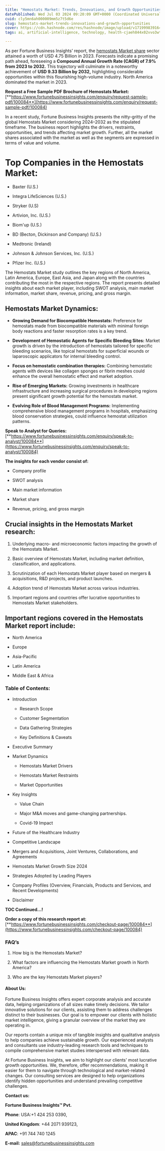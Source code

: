 ```yaml
---
title: "Hemostats Market: Trends, Innovations, and Growth Opportunities"
datePublished: Wed Jul 03 2024 09:20:09 GMT+0000 (Coordinated Universal Time)
cuid: cly5mn6ah000009mm5z7t5d6e
slug: hemostats-market-trends-innovations-and-growth-opportunities
cover: https://cdn.hashnode.com/res/hashnode/image/upload/v1719998391641/7ecb956f-36ec-4dec-9797-5d544828d70e.png
tags: ai, artificial-intelligence, technology, health-cjaeh844x02vvo3wtj5r2s75q, healthcare

---
```


As per Fortune Business Insights’ report, the [hemostats Market share](https://www.fortunebusinessinsights.com/industry-reports/hemostatic-agents-market-100084) sector attained a worth of USD 4.75 Billion in 2023. Forecasts indicate a promising path ahead, foreseeing a **Compound Annual Growth Rate (CAGR) of 7.9% from 2023 to 2032.** This trajectory will culminate in a noteworthy achievement of **USD 9.33 Billion by 2032,** highlighting considerable opportunities within this flourishing high-volume industry. North America dominated the market in 2023.

**Request a Free Sample PDF Brochure of Hemostats Market:** [**https://www.fortunebusinessinsights.com/enquiry/request-sample-pdf/100084**](https://www.fortunebusinessinsights.com/enquiry/request-sample-pdf/100084)

In a recent study, Fortune Business Insights presents the nitty-gritty of the global Hemostats Market considering 2024–2032 as the stipulated timeframe. The business report highlights the drivers, restraints, opportunities, and trends affecting market growth. Further, all the market shares associated with the market as well as the segments are expressed in terms of value and volume.

# **Top Companies in the Hemostats Market:**

* Baxter (U.S.)
    
* Integra LifeSciences (U.S.)
    
* Stryker (U.S)
    
* Artivion, Inc. (U.S.)
    
* Biom'up (U.S.)
    
* BD (Becton, Dickinson and Company) (U.S.)
    
* Medtronic (Ireland)
    
* Johnson & Johnson Services, Inc. (U.S.)
    
* Pfizer Inc. (U.S.)
    

The Hemostats Market study outlines the key regions of North America, Latin America, Europe, East Asia, and Japan along with the countries contributing the most in the respective regions. The report presents detailed insights about each market player, including SWOT analysis, main market information, market share, revenue, pricing, and gross margin.

## Hemostats Market **Dynamics**:

* **Growing Demand for Biocompatible Hemostats:** Preference for hemostats made from biocompatible materials with minimal foreign body reactions and faster resorption rates is a key trend.
    
* **Development of Hemostatic Agents for Specific Bleeding Sites:** Market growth is driven by the introduction of hemostats tailored for specific bleeding scenarios, like topical hemostats for superficial wounds or laparoscopic applicators for internal bleeding control.
    
* **Focus on hemostatic combination therapies:** Combining hemostatic agents with devices like collagen sponges or fibrin meshes could enhance the overall hemostatic effect and market adoption.
    
* **Rise of Emerging Markets:** Growing investments in healthcare infrastructure and increasing surgical procedures in developing regions present significant growth potential for the hemostats market.
    
* **Evolving Role of Blood Management Programs:** Implementing comprehensive blood management programs in hospitals, emphasizing blood conservation strategies, could influence hemostat utilization patterns.
    

**Speak to Analyst for Queries:** [**https://www.fortunebusinessinsights.com/enquiry/speak-to-analyst/100084**](https://www.fortunebusinessinsights.com/enquiry/speak-to-analyst/100084)

**The insights for each vendor consist of:**

* Company profile
    
* SWOT analysis
    
* Main market information
    
* Market share
    
* Revenue, pricing, and gross margin
    

## **Crucial insights in the Hemostats Market research:**

1. Underlying macro- and microeconomic factors impacting the growth of the Hemostats Market.
    
2. Basic overview of Hemostats Market, including market definition, classification, and applications.
    
3. Scrutinization of each Hemostats Market player based on mergers & acquisitions, R&D projects, and product launches.
    
4. Adoption trend of Hemostats Market across various industries.
    
5. Important regions and countries offer lucrative opportunities to Hemostats Market stakeholders.
    

## **Important regions covered in the Hemostats Market report include:**

* North America
    
* Europe
    
* Asia-Pacific
    
* Latin America
    
* Middle East & Africa
    

### **Table of Contents:**

* Introduction
    
    * Research Scope
        
    * Customer Segmentation
        
    * Data Gathering Strategies
        
    * Key Definitions & Caveats
        
* Executive Summary
    
* Market Dynamics
    
    * Hemostats Market Drivers
        
    * Hemostats Market Restraints
        
    * Market Opportunities
        
* Key Insights
    
    * Value Chain
        
    * Major M&A moves and game-changing partnerships.
        
    * Covid-19 Impact
        
* Future of the Healthcare Industry
    
* Competitive Landscape
    
* Mergers and Acquisitions, Joint Ventures, Collaborations, and Agreements
    
* Hemostats Market Growth Size 2024
    
* Strategies Adopted by Leading Players
    
* Company Profiles (Overview, Financials, Products and Services, and Recent Developments)
    
* Disclaimer
    

**TOC Continued…!**

**Order a copy of this research report at:** [**https://www.fortunebusinessinsights.com/checkout-page/100084**](https://www.fortunebusinessinsights.com/checkout-page/100084)

### **FAQ’s**

1. How big is the Hemostats Market?
    
2. What factors are influencing the Hemostats Market growth in North America?
    
3. Who are the key Hemostats Market players?
    

#### **About Us:**

Fortune Business Insights offers expert corporate analysis and accurate data, helping organizations of all sizes make timely decisions. We tailor innovative solutions for our clients, assisting them to address challenges distinct to their businesses. Our goal is to empower our clients with holistic market intelligence, giving a granular overview of the market they are operating in.

Our reports contain a unique mix of tangible insights and qualitative analysis to help companies achieve sustainable growth. Our experienced analysts and consultants use industry-leading research tools and techniques to compile comprehensive market studies interspersed with relevant data.

At Fortune Business Insights, we aim to highlight our clients' most lucrative growth opportunities. We, therefore, offer recommendations, making it easier for them to navigate through technological and market-related changes. Our consulting services are designed to help organizations identify hidden opportunities and understand prevailing competitive challenges.

**Contact us:**

**Fortune Business Insights™ Pvt.**

**Phone**: USA:+1 424 253 0390,

**United Kingdom**: +44 2071 939123,

**APAC**: +91 744 740 1245

**E-mail:** [sales@fortunebusinessinsights.com](mailto:sales@fortunebusinessinsights.com)